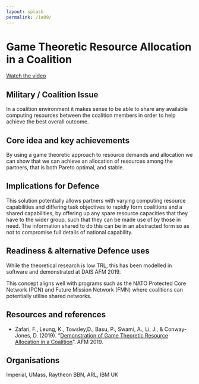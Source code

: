```yaml
---
layout: splash
permalink: /1a09/
---
```


# Game Theoretic Resource Allocation in a Coalition

[Watch the video](https://ibm.box.com/v/Showcase-1a09-video)

## Military / Coalition Issue
In a coalition environment it makes sense to be able to share any available computing resources between the coalition members in order to help achieve the best overall outcome.

## Core idea and key achievements
By using a game theoretic approach to resource demands and allocation we can show that we can achieve an allocation of resources among the partners, that is both Pareto optimal, and stable.

## Implications for Defence
This solution potentially allows partners with varying computing resource capabilities and differing task objectives to rapidly form coalitions and a shared capabilities, by offering up any spare resource capacities that they have to the wider group, such that they can be made use of by those in need. The information shared to do this can be in an abstracted form so as not to compromise full details of national capability.

## Readiness & alternative Defence uses
While the theoretical research is low TRL, this has been modelled in software and demonstrated at DAIS AFM 2019. 

This concept aligns well with programs such as the NATO Protected Core Network (PCN) and Future Mission Network (FMN) where coalitions can potentially utilise shared networks.

<!-- ![image info](/dais/achievements/images/1a02_figure1.jpg) -->

## Resources and references

* Zafari, F., Leung, K., Towsley,D., Basu, P., Swami, A., Li, J., & Conway-Jones, D. (2019). “[Demonstration of Game Theoretic Resource Allocation in a Coalition](/doc/4393/)”. AFM 2019.

## Organisations
Imperial, UMass, Raytheon BBN, ARL, IBM UK

